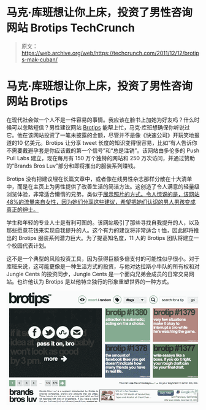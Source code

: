 # 马克·库班想让你上床，投资了男性咨询网站 Brotips TechCrunch

> 原文：<https://web.archive.org/web/https://techcrunch.com/2011/12/12/brotips-mak-cuban/>

# 马克·库班想让你上床，投资了男性咨询网站 Brotips

在现代社会做一个人不是一件容易的事情。我应该在脸书上加她为好友吗？什么时候可以忽略短信？男性建议网站 [Brotips](https://web.archive.org/web/20221007071427/http://www.brotips.com/) 能帮上忙，马克·库班想确保你听说过它。他在该网站投资了一笔未披露的金额，尽管并不是像《快速公司》开玩笑地报道的10 亿美元。Brotips 让分享 tweet 长度的知识变得很容易，比如“有人告诉你不需要戴避孕套是你应该戴的第一个信号”和“总是注销”。该网站由多伦多的 Push Pull Labs 建立，现在每月有 150 万个独特的网站和 250 万次访问，并通过赞助的“Brands Bros Luv”部分和即将推出的服装系列赚钱。

Brotips 没有把建议埋在长篇文章中，或者像在线男性杂志那样分散在十大清单中，而是在主页上为男性提供了改善生活的简洁方法。这创造了令人满意的轻量级浏览体验，非常适合懒惰的兄弟，类似于[展示照片的方式。令人惊讶的是，该网站 48%的流量来自女性，因为她们分享这些建议，希望把她们认识的男人男孩变成真正的绅士。](https://web.archive.org/web/20221007071427/https://beta.techcrunch.com/2011/11/11/pinterest-for-men/)

学生和年轻的专业人士是有利可图的。该网站吸引了那些寻找自我提升的人，以及那些愿意花钱来实现自我提升的人。这个有力的建议将非常适合 t 恤，因此即将推出的 Brotips 服装系列潜力巨大。为了提高知名度，11 人的 Brotips 团队将建立一个校园代表计划。

这不是一个典型的风险投资工具，因为获得巨额多倍支付的可能性似乎很小。对于库班来说，这可能更像是一种生活方式的投资，与他对达拉斯小牛队的所有权和对 Jungle Cents 的投资同步，Jungle Cents 是一个面向兄弟会成员的日常交易网站。也许他认为 Brotips 是以他特立独行的形象重塑世界的一种方式。

[![](img/7fdab49e7a8c37259b149474da31a20d.png "Brotips Home Page")](https://web.archive.org/web/20221007071427/https://beta.techcrunch.com/wp-content/uploads/2011/12/brotips-home-page1.png)